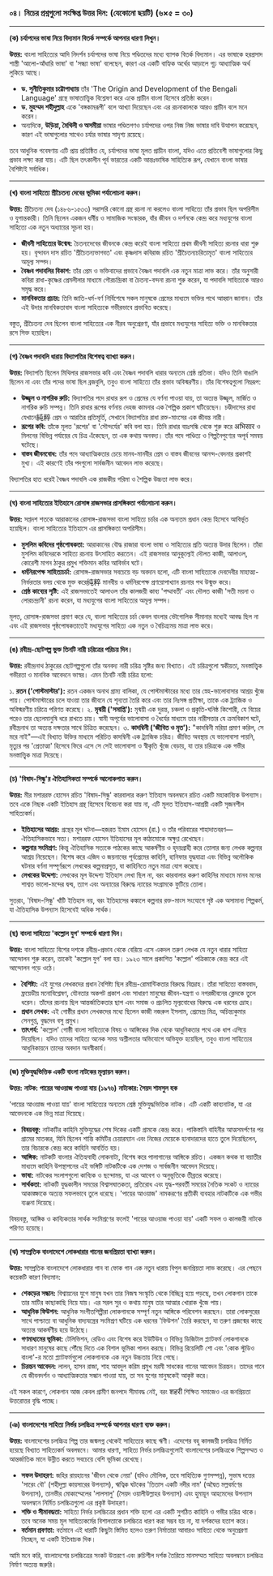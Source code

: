 

### **০৪। নিচের প্রশ্নগুলো সংক্ষিপ্ত উত্তর দিন: (যেকোনো ছয়টি) (৬×৫ = ৩০)**

---

**(ক) চর্যাপদের ভাষা নিয়ে বিদ্যমান বিতর্ক সম্পর্কে আপনার ধারণা লিখুন।**

**উত্তর:**
বাংলা সাহিত্যের আদি নিদর্শন চর্যাপদের ভাষা নিয়ে পণ্ডিতদের মধ্যে ব্যাপক বিতর্ক বিদ্যমান। এর ভাষাকে হরপ্রসাদ শাস্ত্রী 'আলো-আঁধারি ভাষা' বা 'সন্ধ্যা ভাষা' বলেছেন, কারণ এর একটি বাহ্যিক অর্থের আড়ালে গূঢ় আধ্যাত্মিক অর্থ লুকিয়ে আছে।

*   **ড. সুনীতিকুমার চট্টোপাধ্যায়** তাঁর 'The Origin and Development of the Bengali Language' গ্রন্থে ভাষাতাত্ত্বিক বিশ্লেষণ করে একে প্রাচীন বাংলা হিসেবে প্রতিষ্ঠা করেন।
*   **ড. মুহম্মদ শহীদুল্লাহ** একে 'বঙ্গকামরূপী' বলে আখ্যা দিয়েছেন এবং এর রচনাকালকে আরও প্রাচীন বলে মনে করেন।
*   অন্যদিকে, **উড়িয়া, মৈথিলী ও অসমীয়া** ভাষার পণ্ডিতগণও চর্যাপদের ওপর নিজ নিজ ভাষার দাবি উত্থাপন করেছেন, কারণ এই ভাষাগুলোর সাথেও চর্যার ভাষার সাদৃশ্য রয়েছে।

তবে আধুনিক গবেষণায় এটি প্রায় প্রতিষ্ঠিত যে, চর্যাপদের ভাষা মূলত প্রাচীন বাংলা, যদিও এতে প্রতিবেশী ভাষাগুলোর কিছু প্রভাব লক্ষ্য করা যায়। এটি ছিল তৎকালীন পূর্ব ভারতের একটি আন্তঃভাষিক সাহিত্যিক রূপ, যেখানে বাংলা ভাষার বৈশিষ্ট্যই সর্বাধিক।

---

**(খ) বাংলা সাহিত্যে শ্রীচৈতন্য দেবের ভূমিকা পর্যালোচনা করুন।**

**উত্তর:**
শ্রীচৈতন্য দেব (১৪৮৬-১৫৩৩) সরাসরি কোনো গ্রন্থ রচনা না করলেও বাংলা সাহিত্যে তাঁর প্রভাব ছিল অপরিসীম ও যুগান্তকারী। তিনি ছিলেন একজন ধর্মীয় ও সামাজিক সংস্কারক, যাঁর জীবন ও দর্শনকে কেন্দ্র করে মধ্যযুগের বাংলা সাহিত্যে এক নতুন অধ্যায়ের সূচনা হয়।

*   **জীবনী সাহিত্যের উন্মেষ:** চৈতন্যদেবের জীবনকে কেন্দ্র করেই বাংলা সাহিত্যে প্রথম জীবনী সাহিত্য রচনার ধারা শুরু হয়। বৃন্দাবন দাস রচিত 'শ্রীচৈতন্যভাগবত' এবং কৃষ্ণদাস কবিরাজ রচিত 'শ্রীচৈতন্যচরিতামৃত' বাংলা সাহিত্যের অমূল্য সম্পদ।
*   **বৈষ্ণব পদাবলির বিকাশ:** তাঁর প্রেম ও ভক্তিবাদের প্রভাবে বৈষ্ণব পদাবলি এক নতুন মাত্রা লাভ করে। তাঁর অনুসারী কবিরা রাধা-কৃষ্ণের প্রেমলীলার মাধ্যমে গৌরচন্দ্রিকা বা চৈতন্য-বন্দনা রচনা শুরু করেন, যা পদাবলি সাহিত্যকে আরও সমৃদ্ধ করে।
*   **মানবিকতার প্রচার:** তিনি জাতি-ধর্ম-বর্ণ নির্বিশেষে সকল মানুষকে প্রেমের মাধ্যমে ভক্তির পথে আহ্বান জানান। তাঁর এই উদার মানবিকতাবাদ বাংলা সাহিত্যকে গভীরভাবে প্রভাবিত করেছে।

বস্তুত, শ্রীচৈতন্য দেব ছিলেন বাংলা সাহিত্যের এক নীরব অনুপ্রেরণা, যাঁর প্রভাবে মধ্যযুগের সাহিত্য ভক্তি ও মানবিকতার রসে সিক্ত হয়েছিল।

---

**(গ) বৈষ্ণব পদাবলি ধারায় বিদ্যাপতির বিশেষত্ব ব্যাখ্যা করুন।**

**উত্তর:**
বিদ্যাপতি ছিলেন মিথিলার রাজসভার কবি এবং বৈষ্ণব পদাবলি ধারার অন্যতম শ্রেষ্ঠ প্রতিভা। যদিও তিনি বাঙালি ছিলেন না এবং তাঁর পদের ভাষা ছিল ব্রজবুলি, তবুও বাংলা সাহিত্যে তাঁর প্রভাব অবিস্মরণীয়। তাঁর বিশেষত্বগুলো নিম্নরূপ:

*   **উজ্জ্বল ও নাগরিক রুচি:** বিদ্যাপতির পদে রাধার রূপ ও প্রেমের যে বর্ণনা পাওয়া যায়, তা অত্যন্ত উজ্জ্বল, মার্জিত ও নাগরিক রুচি সম্পন্ন। তিনি রাধার রূপের বর্ণনায় দেহজ কামনার এক শৈল্পিক প্রকাশ ঘটিয়েছেন। চণ্ডীদাসের রাধা যেখানে純粹 প্রেম ও আরতির প্রতিমূর্তি, সেখানে বিদ্যাপতির রাধা রক্ত-মাংসের এক জীবন্ত নারী।
*   **রূপের কবি:** তাঁকে মূলত 'রূপের' বা 'সৌন্দর্যের' কবি বলা হয়। তিনি রাধার বয়ঃসন্ধি থেকে শুরু করে अभिसार ও মিলনের বিভিন্ন পর্যায়ের যে চিত্র এঁকেছেন, তা এক কথায় অনবদ্য। তাঁর পদে পাণ্ডিত্য ও শিল্পনৈপুণ্যের অপূর্ব সমন্বয় ঘটেছে।
*   **বাস্তব জীবনবোধ:** তাঁর পদে আধ্যাত্মিকতার চেয়ে মানব-মানবীর প্রেম ও বাস্তব জীবনের আনন্দ-বেদনার প্রকাশই মুখ্য। এই কারণেই তাঁর পদগুলো সার্বজনীন আবেদন লাভ করেছে।

বিদ্যাপতির হাত ধরেই বৈষ্ণব পদাবলি এক রাজকীয় গরিমা ও শৈল্পিক উচ্চতা লাভ করে।

---

**(ঘ) বাংলা সাহিত্যের ইতিহাসে রোসাঙ্গ রাজসভার প্রাসঙ্গিকতা পর্যালোচনা করুন।**

**উত্তর:**
সপ্তদশ শতকে আরাকানের রোসাঙ্গ-রাজসভা বাংলা সাহিত্য চর্চার এক অন্যতম প্রধান কেন্দ্র হিসেবে আবির্ভূত হয়েছিল। বাংলা সাহিত্যের ইতিহাসে এর প্রাসঙ্গিকতা অপরিসীম।

*   **মুসলিম কবিদের পৃষ্ঠপোষকতা:** আরাকানের বৌদ্ধ রাজারা বাংলা ভাষা ও সাহিত্যের প্রতি অত্যন্ত উদার ছিলেন। তাঁরা মুসলিম কবিদেরকে সাহিত্য রচনায় উৎসাহিত করতেন। এই রাজসভার আনুকূল্যেই দৌলত কাজী, আলাওল, কোরেশী মাগন ঠাকুর প্রমুখ শক্তিমান কবির আবির্ভাব ঘটে।
*   **ধর্মনিরপেক্ষ সাহিত্যচর্চা:** রোসাঙ্গ-রাজসভার সবচেয়ে বড় অবদান হলো, এটি বাংলা সাহিত্যকে দেবদেবীর মাহাত্ম্য-নির্ভরতার বলয় থেকে মুক্ত করে纯粹 মানবীয় ও ধর্মনিরপেক্ষ প্রণয়োপাখ্যান রচনার পথ উন্মুক্ত করে।
*   **শ্রেষ্ঠ কাব্যের সৃষ্টি:** এই রাজসভাতেই আলাওল তাঁর কালজয়ী কাব্য 'পদ্মাবতী' এবং দৌলত কাজী 'সতী ময়না ও লোরচন্দ্রানী' রচনা করেন, যা মধ্যযুগের বাংলা সাহিত্যের অমূল্য সম্পদ।

মূলত, রোসাঙ্গ-রাজসভা প্রমাণ করে যে, বাংলা সাহিত্যের চর্চা কেবল বাংলার ভৌগোলিক সীমানার মধ্যেই আবদ্ধ ছিল না এবং এই রাজসভার পৃষ্ঠপোষকতাতেই মধ্যযুগের সাহিত্য এক নতুন ও বৈচিত্র্যময় মাত্রা লাভ করে।

---

**(ঙ) রবীন্দ্র-ছোটগল্প ভুক্ত তিনটি নারী চরিত্রের পরিচয় দিন।**

**উত্তর:**
রবীন্দ্রনাথ ঠাকুরের ছোটগল্পগুলো তাঁর অনবদ্য নারী চরিত্র সৃষ্টির জন্য বিখ্যাত। এই চরিত্রগুলো স্বকীয়তা, মনস্তাত্ত্বিক গভীরতা ও মানবিক আবেদনে ভাস্বর। এমন তিনটি নারী চরিত্র হলো:

১. **রতন ('পোস্টমাস্টার'):** রতন একজন অনাথ গ্রাম্য বালিকা, যে পোস্টমাস্টারের মধ্যে তার স্নেহ-ভালোবাসার আশ্রয় খুঁজে পায়। পোস্টমাস্টারের চলে যাওয়া তার জীবনে যে শূন্যতা তৈরি করে এবং তার নিঃসঙ্গ প্রতীক্ষা, তাকে এক ট্র্যাজিক ও অবিস্মরণীয় চরিত্রে পরিণত করেছে।
২. **মৃন্ময়ী ('সমাপ্তি'):** মৃন্ময়ী এক দুরন্ত, চঞ্চলা ও প্রকৃতি-ঘনিষ্ঠ কিশোরী, যে বিয়ের পরেও তার ছেলেমানুষি ধরে রাখতে চায়। স্বামী অপূর্বের ভালোবাসা ও ধৈর্যের মাধ্যমে তার নারীসত্তার যে ক্রমবিকাশ ঘটে, রবীন্দ্রনাথ তা অত্যন্ত দক্ষতার সাথে চিত্রিত করেছেন।
৩. **কাদম্বিনী ('জীবিত ও মৃত'):** "কাদম্বিনী মরিয়া প্রমাণ করিল, সে মরে নাই"—এই বিখ্যাত উক্তির মাধ্যমে পরিচিত কাদম্বিনী এক ট্র্যাজিক চরিত্র। জীবিত অবস্থায় যে ভালোবাসা পায়নি, মৃত্যুর পর 'প্রেতাত্মা' হিসেবে ফিরে এসে সে সেই ভালোবাসা ও স্বীকৃতি খুঁজে বেড়ায়, যা তার চরিত্রকে এক গভীর মনস্তাত্ত্বিক মাত্রা দিয়েছে।

---

**(চ) 'বিষাদ-সিন্ধু'র ঐতিহাসিকতা সম্পর্কে আলোকপাত করুন।**

**উত্তর:**
মীর মশাররফ হোসেন রচিত 'বিষাদ-সিন্ধু' কারবালার করুণ ইতিহাস অবলম্বনে রচিত একটি মহাকাব্যিক উপন্যাস। তবে একে নিছক একটি ইতিহাস গ্রন্থ হিসেবে বিবেচনা করা যায় না, এটি মূলত ইতিহাস-আশ্রয়ী একটি সৃজনশীল সাহিত্যকর্ম।

*   **ইতিহাসের আশ্রয়:** গ্রন্থের মূল ঘটনা—হজরত ইমাম হোসেন (রা.) ও তাঁর পরিবারের শাহাদাতবরণ—ঐতিহাসিকভাবে সত্য। মশাররফ হোসেন ইতিহাসের মূল কাঠামোকে অক্ষুণ্ণ রেখেছেন।
*   **কল্পনার সংমিশ্রণ:** কিন্তু ঐতিহাসিক সত্যকে পাঠকের কাছে আকর্ষণীয় ও হৃদয়গ্রাহী করে তোলার জন্য লেখক কল্পনার আশ্রয় নিয়েছেন। বিশেষ করে এজিদ ও জয়নাবের পূর্বপ্রেমের কাহিনি, হানিফার যুদ্ধযাত্রা এবং বিভিন্ন অলৌকিক ঘটনার বর্ণনা সম্পূর্ণরূপে লেখকের কল্পনাপ্রসূত, যা কাহিনিতে নতুন মাত্রা যোগ করেছে।
*   **লেখকের উদ্দেশ্য:** লেখকের মূল উদ্দেশ্য ইতিহাস লেখা ছিল না, বরং কারবালার করুণ কাহিনির মাধ্যমে মানব মনের শাশ্বত ভালো-মন্দের দ্বন্দ্ব, ত্যাগ এবং অন্যায়ের বিরুদ্ধে ন্যায়ের সংগ্রামকে ফুটিয়ে তোলা।

সুতরাং, 'বিষাদ-সিন্ধু' খাঁটি ইতিহাস নয়, বরং ইতিহাসের কঙ্কালে কল্পনার রক্ত-মাংস সংযোগে সৃষ্ট এক অসামান্য শিল্পকর্ম, যা ঐতিহাসিক উপন্যাস হিসেবেই অধিক সার্থক।

---

**(ছ) বাংলা সাহিত্যে 'কল্লোল যুগ' সম্পর্কে ধারণা দিন।**

**উত্তর:**
বাংলা সাহিত্যে বিশের দশকে রবীন্দ্র-প্রভাব থেকে বেরিয়ে এসে একদল তরুণ লেখক যে নতুন ধারার সাহিত্য আন্দোলন শুরু করেন, তাকেই 'কল্লোল যুগ' বলা হয়। ১৯২৩ সালে প্রকাশিত 'কল্লোল' পত্রিকাকে কেন্দ্র করে এই আন্দোলন গড়ে ওঠে।

*   **বৈশিষ্ট্য:** এই যুগের লেখকদের প্রধান বৈশিষ্ট্য ছিল রবীন্দ্র-রোমান্টিকতার বিরুদ্ধে বিদ্রোহ। তাঁরা সাহিত্যে বাস্তববাদ, ফ্রয়েডীয় মনোবিশ্লেষণ, যৌনতার অকপট প্রকাশ এবং সাধারণ মানুষের জীবন-যন্ত্রণা ও নগরজীবনের ক্লেদকে তুলে ধরেন। তাঁদের রচনায় ছিল আন্তর্জাতিকতার ছাপ এবং সমাজ ও প্রচলিত মূল্যবোধের বিরুদ্ধে এক ধরনের দ্রোহ।
*   **প্রধান লেখক:** এই গোষ্ঠীর প্রধান লেখকদের মধ্যে ছিলেন কাজী নজরুল ইসলাম, প্রেমেন্দ্র মিত্র, অচিন্ত্যকুমার সেনগুপ্ত, বুদ্ধদেব বসু প্রমুখ।
*   **তাৎপর্য:** 'কল্লোল' গোষ্ঠী বাংলা সাহিত্যকে বিষয় ও আঙ্গিকের দিক থেকে আধুনিকতার পথে এক ধাপ এগিয়ে দিয়েছিল। যদিও তাদের সাহিত্য অনেক সময় অশ্লীলতার অভিযোগে অভিযুক্ত হয়েছিল, তবুও বাংলা সাহিত্যের আধুনিকায়নে তাদের অবদান অনস্বীকার্য।

---

**(জ) মুক্তিযুদ্ধভিত্তিক একটি বাংলা নাটকের মূল্যায়ন করুন।**

**উত্তর:**
**নাটক: পায়ের আওয়াজ পাওয়া যায় (১৯৭৬)**
**নাট্যকার: সৈয়দ শামসুল হক**

'পায়ের আওয়াজ পাওয়া যায়' বাংলা সাহিত্যের অন্যতম শ্রেষ্ঠ মুক্তিযুদ্ধভিত্তিক নাটক। এটি একটি কাব্যনাটক, যা এর আবেদনকে এক ভিন্ন মাত্রা দিয়েছে।

*   **বিষয়বস্তু:** নাটকটির কাহিনি মুক্তিযুদ্ধের শেষ দিকের একটি গ্রামকে কেন্দ্র করে। পাকিস্তানি বাহিনীর আত্মসমর্পণের পর গ্রামের মাতব্বর, যিনি ছিলেন শান্তি কমিটির চেয়ারম্যান এবং নিজের মেয়েকে হানাদারদের হাতে তুলে দিয়েছিলেন, তার বিচারকে কেন্দ্র করে কাহিনি আবর্তিত হয়।
*   **আঙ্গিক:** নাটকটি বাংলার ঐতিহ্যবাহী লোকনাট্য, বিশেষ করে পালাগানের আঙ্গিকে রচিত। একজন কথক বা বয়াতীর মাধ্যমে কাহিনি উপস্থাপনের এই ভঙ্গিটি নাটকটিকে এক দেশজ ও সার্বজনীন আবেদন দিয়েছে।
*   **ভাষা:** নাটকের সংলাপগুলো কাব্যিক ও ছন্দোময়, যা এর আবেগ ও অনুভূতিকে তীব্রতর করেছে।
*   **সার্থকতা:** নাটকটি যুদ্ধকালীন সময়ের বিশ্বাসঘাতকতা, প্রতিরোধ এবং যুদ্ধ-পরবর্তী সময়ের নৈতিক সংকট ও ন্যায়ের আকাঙ্ক্ষাকে অত্যন্ত সফলভাবে তুলে ধরেছে। 'পায়ের আওয়াজ' নামকরণের প্রতীকী ব্যবহার নাটকটিকে এক গভীর ব্যঞ্জনা দিয়েছে।

বিষয়বস্তু, আঙ্গিক ও কাব্যিকতার সার্থক সংমিশ্রণের ফলেই 'পায়ের আওয়াজ পাওয়া যায়' একটি সফল ও কালজয়ী নাটকে পরিণত হয়েছে।

---

**(ঝ) সাম্প্রতিক বাংলাদেশে লোকধারার গানের জনপ্রিয়তা ব্যাখ্যা করুন।**

**উত্তর:**
সাম্প্রতিক বাংলাদেশে লোকধারার গান বা ফোক গান এক নতুন ধারায় বিপুল জনপ্রিয়তা লাভ করেছে। এর পেছনে কয়েকটি কারণ বিদ্যমান:

*   **শেকড়ের সন্ধান:** বিশ্বায়নের যুগে মানুষ যখন তার নিজস্ব সংস্কৃতি থেকে বিচ্ছিন্ন হয়ে পড়ছে, তখন লোকগান তাকে তার মাটির কাছাকাছি নিয়ে যায়। এর সরল সুর ও কথায় মানুষ তার আত্মার খোরাক খুঁজে পায়।
*   **আধুনিক ফিউশন:** আধুনিক সংগীতশিল্পীরা লোকগানকে সম্পূর্ণ নতুন আঙ্গিকে পরিবেশন করছেন। তারা লোকসুরের সাথে পাশ্চাত্য বা আধুনিক বাদ্যযন্ত্রের সংমিশ্রণ ঘটিয়ে এক ধরনের 'ফিউশন' তৈরি করছেন, যা তরুণ প্রজন্মের কাছে অত্যন্ত আকর্ষণীয় হয়ে উঠেছে।
*   **গণমাধ্যমের ভূমিকা:** টেলিভিশন, রেডিও এবং বিশেষ করে ইউটিউব ও বিভিন্ন ডিজিটাল প্ল্যাটফর্ম লোকগানকে সাধারণ মানুষের কাছে পৌঁছে দিতে এক বিশাল ভূমিকা পালন করছে। বিভিন্ন রিয়েলিটি শো এবং 'কোক স্টুডিও বাংলা'-র মতো প্ল্যাটফর্মগুলো লোকগানকে এক নতুন উচ্চতায় নিয়ে গেছে।
*   **চিরন্তন আবেদন:** লালন, হাসন রাজা, শাহ আবদুল করিম প্রমুখ মরমী সাধকের গানের আবেদন চিরন্তন। তাদের গানে যে জীবনদর্শন ও আধ্যাত্মিকতার সন্ধান পাওয়া যায়, তা সব যুগের মানুষকেই আকৃষ্ট করে।

এই সকল কারণে, লোকগান আজ কেবল গ্রামীণ জনপদে সীমাবদ্ধ নেই, বরং शहरी শিক্ষিত সমাজেও এর জনপ্রিয়তা উত্তরোত্তর বৃদ্ধি পাচ্ছে।

---

**(ঞ) বাংলাদেশের সাহিত্য নির্ভর চলচ্চিত্র সম্পর্কে আপনার ধারণা ব্যক্ত করুন।**

**উত্তর:**
বাংলাদেশের চলচ্চিত্র শিল্প তার জন্মলগ্ন থেকেই সাহিত্যের কাছে ঋণী। এদেশের বহু কালজয়ী চলচ্চিত্র নির্মিত হয়েছে বিখ্যাত সাহিত্যকর্ম অবলম্বনে। আমার ধারণা, সাহিত্য নির্ভর চলচ্চিত্রগুলোই বাংলাদেশের চলচ্চিত্রকে শিল্পসম্মত ও আন্তর্জাতিক মানে উন্নীত করতে সবচেয়ে বেশি ভূমিকা রেখেছে।

*   **সফল উদাহরণ:** জহির রায়হানের 'জীবন থেকে নেয়া' (যদিও মৌলিক, তবে সাহিত্যিক গুণসম্পন্ন), সুভাষ দত্তের 'সারেং বৌ' (শহীদুল্লা কায়সারের উপন্যাস), ঋত্বিক ঘটকের 'তিতাস একটি নদীর নাম' (অদ্বৈত মল্লবর্মণের উপন্যাস), তানভীর মোকাম্মেলের 'লালসালু' (সৈয়দ ওয়ালীউল্লাহর উপন্যাস) এবং হুমায়ূন আহমেদের উপন্যাস অবলম্বনে নির্মিত চলচ্চিত্রগুলো এর প্রকৃষ্ট উদাহরণ।
*   **শক্তি ও সীমাবদ্ধতা:** সাহিত্য নির্ভর চলচ্চিত্রের প্রধান শক্তি হলো এর একটি সুগঠিত কাহিনি ও গভীর চরিত্র থাকে। তবে অনেক সময় মূল সাহিত্যকর্মের বিশালতাকে চলচ্চিত্রে ধারণ করা সম্ভব হয় না, যা দর্শকদের হতাশ করে।
*   **বর্তমান প্রবণতা:** বর্তমানে এই ধারাটি কিছুটা স্তিমিত হলেও তরুণ নির্মাতারা আবারও সাহিত্য থেকে অনুপ্রেরণা নিচ্ছেন, যা একটি ইতিবাচক দিক।

আমি মনে করি, বাংলাদেশের চলচ্চিত্রের সংকট উত্তরণে এবং রুচিশীল দর্শক তৈরিতে মানসম্মত সাহিত্য অবলম্বনে চলচ্চিত্র নির্মাণ অত্যন্ত জরুরি।